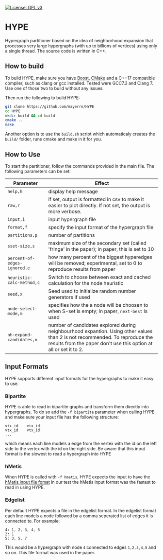 [![License: GPL v3](https://img.shields.io/badge/License-GPL%20v3-blue.svg)](https://www.gnu.org/licenses/gpl-3.0)


# HYPE
Hypergraph partitioner based on the idea of neighborhood expansion that processes very large hypergraphs (with up to billions of vertices) using only a single thread. The source code is written in C++.

## How to build 
To build HYPE, make sure you have [Boost](https://www.boost.org/), [CMake](https://cmake.org) and a C++17 compatible
compiler, such as clang or gcc installed.
Tested were GCC7.3 and Clang 7. Use one of those two to build without any issues.

Then run the following to build HYPE:
```sh
git clone https://github.com/mayerrn/HYPE
cd HYPE
mkdir build && cd build
cmake ..
make
```
Another option is to use the `build.sh` script which automaticaly creates the `build/` 
folder, runs cmake and make in it for you.

## How to Use
To start the partitioner, follow the commands provided in the main file. The following parameters can be set:

Parameter | Effect
----------- | -----------
`help,h` | display help message
`raw,r` | if set, output is formatted in csv to make it easier to plot directly. If not set, the output is more verbose.
`input,i`| input hypergraph file
`format,f` | specify the input format of the hypergraph file
`partitions,p` | number of partitions
`sset-size,s` | maximum size of the secondary set (called 'fringe' in the paper); in paper, this is set to 10
`percent-of-edges-ignored,e` | how many percent of the biggest hyperedges will be removed; experimental, set to 0 to reproduce results from paper
`heuristic-calc-method,c` | Switch to choose between exact and cached calculation for the node heuristic 
`seed,x` | Seed used to initialize random number generators if used
`node-select-mode,m` | specifies how the a node will be choosen to when S-set is empty; in paper, `next-best` is used
`nh-expand-candidates,n` | number of candidates explored during neighbourhood expantion. Using other values than 2 is not recommended. To reproduce the results from the paper don't use this option at all or set it to 2.

## Input Formats
HYPE supports different input formats for the hypergraphs to make it easy to use.

### Bipartite
HYPE is able to read in bipartite graphs and transform them directly into hypergraphs.
To do so add the `-f bipartite` parameter when calling HYPE and make sure your input file
has the following structure:
```
vtx_id    vtx_id
vtx_id    vtx_id
...
```
which means each line models a edge from the vertex with the id on the 
left side to the vertex with the id on the right side.
Be aware that this input format is the slowest to read a hypergraph into HYPE

### hMetis
When HYPE is called with `-f hmetis`, HYPE expects the input to have the [hMetis input file fomat](http://glaros.dtc.umn.edu/gkhome/fetch/sw/hmetis/manual.pdf)
In our test the hMetis input format was the fastest to read in using HYPE.

### Edgelist
Per default HYPE expects a file in the edgelist format.
In the edgelist format each line models a node followed by a comma 
seperated list of edges it is connected to. 
For example:
```
4: 1, 2, 3, 4, 5
2: 1
5: 3, 5, 7
```
This would be a hypergraph with node `4` connected to edges `1,2,3,4,5` and so on.
This file format was used in the paper.
